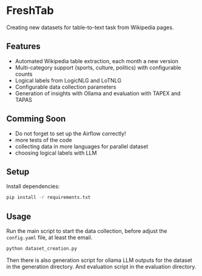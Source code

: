 # FreshTab
Creating new datasets for table-to-text task from Wikipedia pages.

## Features
- Automated Wikipedia table extraction, each month a new version
- Multi-category support (sports, culture, politics) with configurable counts
- Logical labels from LogicNLG and LoTNLG
- Configurable data collection parameters
- Generation of insights with Ollama and evaluation with TAPEX and TAPAS

## Comming Soon
- Do not forget to set up the Airflow correctly!
- more tests of the code
- collecting data in more languages for parallel dataset
- choosing logical labels with LLM

## Setup
Install dependencies:
   ```bash
   pip install -r requirements.txt
   ```

## Usage
Run the main script to start the data collection, before adjust the `config.yaml` file, at least the email.
```bash
python dataset_creation.py
```
Then there is also generation script for ollama LLM outputs for the dataset in the generation directory.
And evaluation script in the evaluation directory.

